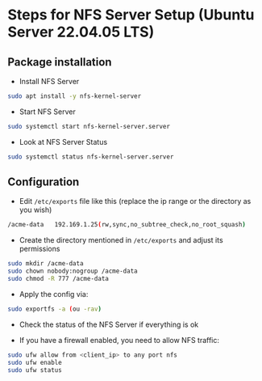 # Steps for NFS Server Setup (Ubuntu Server 22.04.05 LTS)

## Package installation

- Install NFS Server

```bash
sudo apt install -y nfs-kernel-server
```

- Start NFS Server

```bash
sudo systemctl start nfs-kernel-server.server
```

- Look at NFS Server Status

```bash
sudo systemctl status nfs-kernel-server.server
```

## Configuration

- Edit `/etc/exports` file like this (replace the ip range or the directory as you wish)

```bash
/acme-data   192.169.1.25(rw,sync,no_subtree_check,no_root_squash)
```

- Create the directory mentioned in `/etc/exports` and adjust its permissions

```bash
sudo mkdir /acme-data
sudo chown nobody:nogroup /acme-data
sudo chmod -R 777 /acme-data
```

- Apply the config via:

```bash
sudo exportfs -a (ou -rav)
```

- Check the status of the NFS Server if everything is ok

- If you have a firewall enabled, you need to allow NFS traffic:

```bash
sudo ufw allow from <client_ip> to any port nfs
sudo ufw enable
sudo ufw status
```